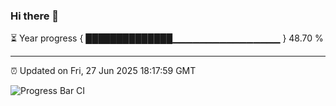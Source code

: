 ### Hi there 👋

⏳ Year progress { ██████████████▁▁▁▁▁▁▁▁▁▁▁▁▁▁▁▁ } 48.70 %

---

⏰ Updated on Fri, 27 Jun 2025 18:17:59 GMT

![Progress Bar CI](https://github.com/code-lakshay/GitHub-Actions-Demo/workflows/Progress%20Bar%20CI/badge.svg)
